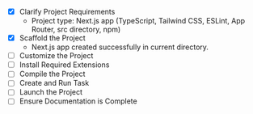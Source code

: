 - [x] Clarify Project Requirements
  - Project type: Next.js app (TypeScript, Tailwind CSS, ESLint, App Router, src directory, npm)
- [x] Scaffold the Project
  - Next.js app created successfully in current directory.
- [ ] Customize the Project
- [ ] Install Required Extensions
- [ ] Compile the Project
- [ ] Create and Run Task
- [ ] Launch the Project
- [ ] Ensure Documentation is Complete
